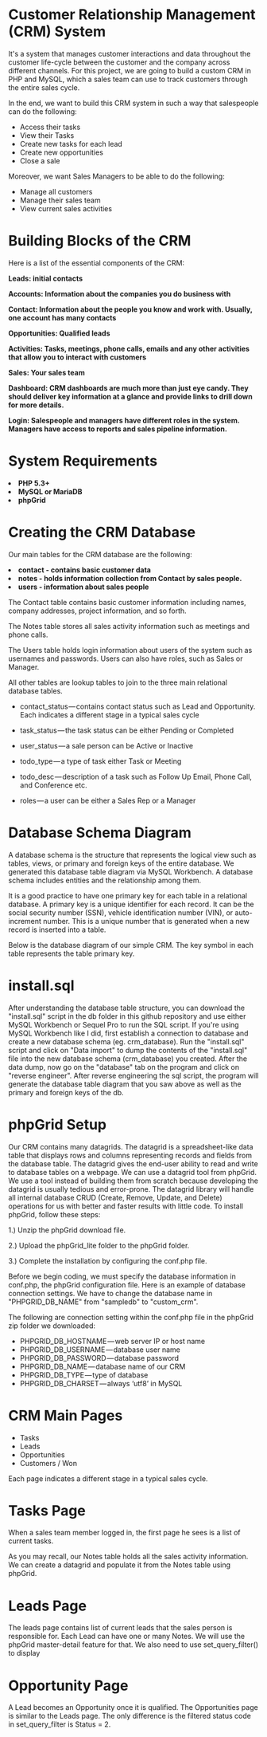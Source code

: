 # Customer Relationship Management (CRM) System

It's a system that manages customer interactions and data throughout the customer life-cycle between the customer and the company across different channels. For this project, we are going to build a custom CRM in PHP and MySQL, which a sales team can use to track customers through the entire sales cycle.

In the end, we want to build this CRM system in such a way that salespeople can do the following:

<ul>
  <li>Access their tasks</li>
  <li>View their Tasks</li>
  <li>Create new tasks for each lead</li>
  <li>Create new opportunities</li>
  <li>Close a sale</li>
</ul>

Moreover, we want Sales Managers to be able to do the following:

<ul>
  <li>Manage all customers</li>
  <li>Manage their sales team</li>
  <li>View current sales activities</li>
</ul>

# Building Blocks of the CRM

Here is a list of the essential components of the CRM:

<b>Leads: initial contacts</b>

<b>Accounts: Information about the companies you do business with</b>

<b>Contact: Information about the people you know and work with. Usually, one account has many contacts</b>

<b>Opportunities: Qualified leads</b>

<b>Activities: Tasks, meetings, phone calls, emails and any other activities that allow you to interact with customers</b>

<b>Sales: Your sales team</b>

<b>Dashboard: CRM dashboards are much more than just eye candy. They should deliver key information at a glance and provide links to drill down for more details.</b>

<b>Login: Salespeople and managers have different roles in the system. Managers have access to reports and sales pipeline information.</b>

# System Requirements

<li><b>PHP 5.3+</b></li>
<li><b>MySQL or MariaDB</b></li>
<li><b>phpGrid</b></li>

# Creating the CRM Database

Our main tables for the CRM database are the following:

<li><b>contact - contains basic customer data</b></li>
<li><b>notes - holds information collection from Contact by sales people.</b></li>
<li><b>users - information about sales people</b></li>

The Contact table contains basic customer information including names, company addresses, project information, and so forth.

The Notes table stores all sales activity information such as meetings and phone calls.

The Users table holds login information about users of the system such as usernames and passwords. Users can also have roles, such as Sales or Manager.

All other tables are lookup tables to join to the three main relational database tables.

- contact_status — contains contact status such as Lead and Opportunity. Each indicates a different stage in a typical sales cycle

- task_status — the task status can be either Pending or Completed

- user_status — a sale person can be Active or Inactive

- todo_type — a type of task either Task or Meeting

- todo_desc — description of a task such as Follow Up Email, Phone Call, and Conference etc.

- roles — a user can be either a Sales Rep or a Manager

# Database Schema Diagram

A database schema is the structure that represents the logical view such as tables, views, or primary and foreign keys of the entire database. We generated this database table diagram via MySQL Workbench. A database schema includes entities and the relationship among them.

It is a good practice to have one primary key for each table in a relational database. A primary key is a unique identifier for each record. It can be the social security number (SSN), vehicle identification number (VIN), or auto-increment number. This is a unique number that is generated when a new record is inserted into a table.

Below is the database diagram of our simple CRM. The key symbol in each table represents the table primary key.




# install.sql

After understanding the database table structure, you can download the "install.sql" script in the db folder in this github repository and use either MySQL Workbench or Sequel Pro to run the SQL script. If you're using MySQL Workbench like I did, first establish a connection to database and create a new database schema (eg. crm_database). Run the "install.sql" script and click on "Data import" to dump the contents of the "install.sql" file into the new database schema (crm_database) you created. After the data dump, now go on the "database" tab on the program and click on "reverse engineer". After reverse engineering the sql script, the program will generate the database table diagram that you saw above as well as the primary and foreign keys of the db.

# phpGrid Setup

Our CRM contains many datagrids. The datagrid is a spreadsheet-like data table that displays rows and columns representing records and fields from the database table. The datagrid gives the end-user ability to read and write to database tables on a webpage. We can use a datagrid tool from phpGrid. We use a tool instead of building them from scratch because developing the datagrid is usually tedious and error-prone. The datagrid library will handle all internal database CRUD (Create, Remove, Update, and Delete) operations for us with better and faster results with little code. To install phpGrid, follow these steps:

1.) Unzip the phpGrid download file.

2.) Upload the phpGrid_lite folder to the phpGrid folder.

3.) Complete the installation by configuring the conf.php file.

Before we begin coding, we must specify the database information in conf.php, the phpGrid configuration file. Here is an example of database connection settings. We have to change the database name in "PHPGRID_DB_NAME" from "sampledb" to "custom_crm".

The following are connection setting within the conf.php file in the phpGrid zip folder we downloaded:

- PHPGRID_DB_HOSTNAME — web server IP or host name
- PHPGRID_DB_USERNAME — database user name
- PHPGRID_DB_PASSWORD — database password
- PHPGRID_DB_NAME — database name of our CRM
- PHPGRID_DB_TYPE — type of database
- PHPGRID_DB_CHARSET — always ‘utf8’ in MySQL


# CRM Main Pages

- Tasks
- Leads
- Opportunities
- Customers / Won

Each page indicates a different stage in a typical sales cycle.


# Tasks Page

When a sales team member logged in, the first page he sees is a list of current tasks.

As you may recall, our Notes table holds all the sales activity information. We can create a datagrid and populate it from the Notes table using phpGrid.

# Leads Page

The leads page contains list of current leads that the sales person is responsible for. Each Lead can have one or many Notes. We will use the phpGrid master-detail feature for that. We also need to use set_query_filter() to display

# Opportunity Page

A Lead becomes an Opportunity once it is qualified. The Opportunities page is similar to the Leads page. The only difference is the filtered status code in set_query_filter is Status = 2.
